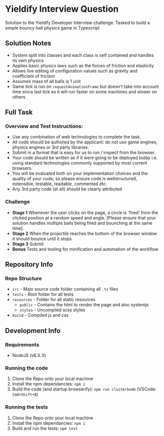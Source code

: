# Yieldify Interview Question
Solution to the Yieldify Developer Interview challenge. Tasked to build a simple bouncy ball physics game in Typescript

## Solution Notes
* System split into classes and each class is self contained and handles its own physics
* Applies basic physics laws such as the forces of friction and elasticity
* Allows live editing of configuration values such as gravity and coefficient of friction
* Assumes mass of all balls is 1 unit
* Game tick is run on `requestAnimationFrame` but doesn't take into account time since last tick so it will run faster on some machines and slower on others

## Full Task

### Overview and Test Instructions:
* Use any combination of web technologies to complete the task.
* All code should be authored by the applicant: do not use game engines, physics engines or 3rd party libraries.
* Submit in a format that is easy for us to run / inspect from the browser.
* Your code should be written as if it were going to be deployed today ­ i.e. using standard technologies commonly supported by most current browsers.
* You will be evaluated both on your implementation choices and the quality of your code; so please ensure code is well­structured, extensible, testable, readable, commented etc.
* Any 3rd party code (at all) should be clearly attributed

### Challenge
* **Stage 1** Whenever the user clicks on the page, a circle is 'fired' from the clicked position at a random speed and angle. [Please ensure that your solution handles multiple balls being fired and bounching at the same time].
* **Stage 2** When the projectile reaches the bottom of the browser window it should bounce until it stops
* **Stage 3** Submit
* **Bonus** Tests and tooling for minification and automation of the workflow


## Repository Info

### Repo Structure
- `src` - Main source code folder containing all `.ts` files
- `tests` - Root folder for all tests
- `resources` - Folder for all static resources
    - `public` - Contains the html to render the page and also systemjs
    - `styles` - Uncompiled scss styles
- `build` - Compiled js and css


## Development Info

### Requirements
- NodeJS (v6.X.X)

### Running the code
1. Clone the Repo onto your local machine
2. Install the npm dependancies: `npm i`
3. Build the code (and startup browserify): `npm run clusterbomb` (VSCode: `Cmd+Shift+B`)

### Running the tests
1. Clone the Repo onto your local machine
2. Install the npm dependancies: `npm i`
3. Build and run the tests: `npm test`